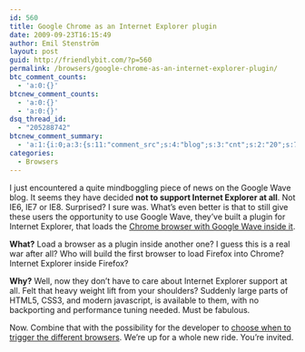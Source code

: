 ```yaml
---
id: 560
title: Google Chrome as an Internet Explorer plugin
date: 2009-09-23T16:15:49
author: Emil Stenström
layout: post
guid: http://friendlybit.com/?p=560
permalink: /browsers/google-chrome-as-an-internet-explorer-plugin/
btc_comment_counts:
  - 'a:0:{}'
btcnew_comment_counts:
  - 'a:0:{}'
  - 'a:0:{}'
dsq_thread_id:
  - "205288742"
btcnew_comment_summary:
  - 'a:1:{i:0;a:3:{s:11:"comment_src";s:4:"blog";s:3:"cnt";s:2:"20";s:7:"enabled";s:1:"0";}}'
categories:
  - Browsers
---
```

I just encountered a quite mindboggling piece of news on the Google Wave blog. It seems they have decided **not to support Internet Explorer at all**. Not IE6, IE7 or IE8. Surprised? I sure was. What&#8217;s even better is that to still give these users the opportunity to use Google Wave, they&#8217;ve built a plugin for Internet Explorer, that loads the [Chrome browser with Google Wave inside it](http://googlewavedev.blogspot.com/2009/09/google-wave-in-internet-explorer.html).

**What?** Load a browser as a plugin inside another one? I guess this is a real war after all? Who will build the first browser to load Firefox into Chrome? Internet Explorer inside Firefox?

**Why?** Well, now they don&#8217;t have to care about Internet Explorer support at all. Felt that heavy weight lift from your shoulders? Suddenly large parts of HTML5, CSS3, and modern javascript, is available to them, with no backporting and performance tuning needed. Must be fabulous.

Now. Combine that with the possibility for the developer to [choose when to trigger the different browsers](http://blog.chromium.org/2009/09/introducing-google-chrome-frame.html). We&#8217;re up for a whole new ride. You&#8217;re invited.
